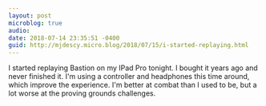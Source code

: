 ```yaml
---
layout: post
microblog: true
audio: 
date: 2018-07-14 23:35:51 -0400
guid: http://mjdescy.micro.blog/2018/07/15/i-started-replaying.html
---
```

I started replaying Bastion on my IPad Pro tonight. I bought it years ago and never finished it. I'm using a controller and headphones this time around, which improve the experience. I'm better at combat than I used to be, but a lot worse at the proving grounds challenges. 
